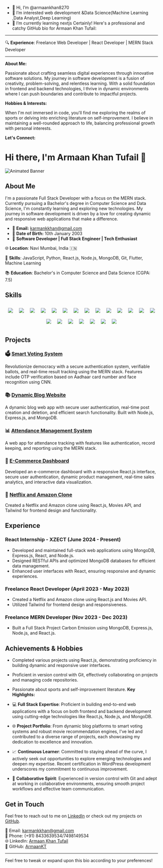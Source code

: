 - 👋 Hi, I’m @armaankhan8270
- 👀 I’m interested web development &Data Science(Machine Learning ,Data Analyst,Deep Learning)
- 🌱 I’m currently learning nextjs
Certainly! Here's a professional and catchy GitHub bio for Armaan Khan Tufail:

---



🔍 **Experience**: Freelance Web Developer | React Developer | MERN Stack Developer

---

**About Me:**

Passionate about crafting seamless digital experiences through innovative software solutions. My journey in software development is a fusion of creativity, problem-solving, and relentless learning. With a solid foundation in frontend and backend technologies, I thrive in dynamic environments where I can push boundaries and contribute to impactful projects.



**Hobbies & Interests:**

When I'm not immersed in code, you'll find me exploring the realms of sports or delving into enriching literature on self-improvement. I believe in maintaining a well-rounded approach to life, balancing professional growth with personal interests.

**Let's Connect:**



# Hi there, I'm Armaan Khan Tufail 👋

![Animated Banner](https://media.giphy.com/media/l0HlTy9x8FZo0XO1i/giphy.gif)

## About Me

I'm a passionate Full Stack Developer with a focus on the MERN stack. Currently pursuing a Bachelor's degree in Computer Science and Data Science, I'm constantly learning and exploring new technologies. My journey in software development is driven by a love for creating dynamic and responsive web applications that make a difference.

- 📧 **Email:** karmankkhan@gmail.com
- 📅 **Date of Birth:** 10th January 2003
- 🚀 **Software Developer | Full Stack Engineer | Tech Enthusiast**

🌐 **Location**: Navi Mumbai, India 🇮🇳

🔧 **Skills**: JavaScript, Python, React.js, Node.js, MongoDB, Git, Flutter, Machine Learning

📚 **Education**: Bachelor's in Computer Science and Data Science (CGPA: 7.5)

## Skills


<div class="skills-container" style="display: flex; flex-wrap: wrap; justify-content: center; align-items: center; margin-top: 20px;">
  <img src="https://img.shields.io/badge/C++-00599C?style=for-the-badge&logo=c%2B%2B&logoColor=white" class="rotate" style="animation: rotate 5s linear infinite; margin: 10px;">
  <img src="https://img.shields.io/badge/JavaScript-F7DF1E?style=for-the-badge&logo=javascript&logoColor=black" class="bounce" style="animation: bounce 2s infinite; margin: 10px;">
  <img src="https://img.shields.io/badge/Python-3776AB?style=for-the-badge&logo=python&logoColor=white" class="pulse" style="animation: pulse 1s infinite; margin: 10px;">
  <img src="https://img.shields.io/badge/Java-007396?style=for-the-badge&logo=java&logoColor=white" class="rotate" style="animation: rotate 5s linear infinite; margin: 10px;">
  <img src="https://img.shields.io/badge/HTML5-E34F26?style=for-the-badge&logo=html5&logoColor=white" class="bounce" style="animation: bounce 2s infinite; margin: 10px;">
  <img src="https://img.shields.io/badge/CSS3-1572B6?style=for-the-badge&logo=css3&logoColor=white" class="pulse" style="animation: pulse 1s infinite; margin: 10px;">
  <img src="https://img.shields.io/badge/React-61DAFB?style=for-the-badge&logo=react&logoColor=black" class="rotate" style="animation: rotate 5s linear infinite; margin: 10px;">
  <img src="https://img.shields.io/badge/Git-F05032?style=for-the-badge&logo=git&logoColor=white" class="bounce" style="animation: bounce 2s infinite; margin: 10px;">
  <img src="https://img.shields.io/badge/Tailwind%20CSS-38B2AC?style=for-the-badge&logo=tailwind-css&logoColor=white" class="pulse" style="animation: pulse 1s infinite; margin: 10px;">
  <img src="https://img.shields.io/badge/Node.js-339933?style=for-the-badge&logo=nodedotjs&logoColor=white" class="rotate" style="animation: rotate 5s linear infinite; margin: 10px;">
  <img src="https://img.shields.io/badge/Express.js-000000?style=for-the-badge&logo=express&logoColor=white" class="bounce" style="animation: bounce 2s infinite; margin: 10px;">
  <img src="https://img.shields.io/badge/REST%20API-00599C?style=for-the-badge&logo=apachespark&logoColor=white" class="pulse" style="animation: pulse 1s infinite; margin: 10px;">
  <img src="https://img.shields.io/badge/MongoDB-47A248?style=for-the-badge&logo=mongodb&logoColor=white" class="rotate" style="animation: rotate 5s linear infinite; margin: 10px;">
  <img src="https://img.shields.io/badge/Firebase-FFCA28?style=for-the-badge&logo=firebase&logoColor=black" class="bounce" style="animation: bounce 2s infinite; margin: 10px;">
  <img src="https://img.shields.io/badge/MySQL-4479A1?style=for-the-badge&logo=mysql&logoColor=white" class="pulse" style="animation: pulse 1s infinite; margin: 10px;">
  <img src="https://img.shields.io/badge/Excel-217346?style=for-the-badge&logo=microsoftexcel&logoColor=white" class="rotate" style="animation: rotate 5s linear infinite; margin: 10px;">
  <img src="https://img.shields.io/badge/Tableau-E97627?style=for-the-badge&logo=tableau&logoColor=white" class="bounce" style="animation: bounce 2s infinite; margin: 10px;">
  <img src="https://img.shields.io/badge/Machine%20Learning-007ACC?style=for-the-badge&logo=python&logoColor=white" class="pulse" style="animation: pulse 1s infinite; margin: 10px;">
  <img src="https://img.shields.io/badge/React%20Hooks-61DAFB?style=for-the-badge&logo=react&logoColor=black" class="rotate" style="animation: rotate 5s linear infinite; margin: 10px;">
  <img src="https://img.shields.io/badge/React%20Router-CA4245?style=for-the-badge&logo=react-router&logoColor=white" class="bounce" style="animation: bounce 2s infinite; margin: 10px;">
  <img src="https://img.shields.io/badge/Context%20API-61DAFB?style=for-the-badge&logo=react&logoColor=black" class="pulse" style="animation: pulse 1s infinite; margin: 10px;">
</div>


## Projects

### 🗳️ [Smart Voting System](https://github.com/armaankhan8270/smart-voting-system)
Revolutionize democracy with a secure authentication system, verifiable ballots, and real-time result tracking using the MERN stack. Features include OTP verification based on Aadhaar card number and face recognition using CNN.

### 📚 [Dynamic Blog Website](https://github.com/armaankhan8270/blog-website)
A dynamic blog web app with secure user authentication, real-time post creation and deletion, and efficient search functionality. Built with Node.js, Express.js, and MongoDB.

### 📊 [Attendance Management System](https://github.com/armaankhan8270/attendance-management)
A web app for attendance tracking with features like authentication, record keeping, and reporting using the MERN stack.

### 🛒 [E-Commerce Dashboard](https://github.com/armaankhan8270/ecommerce-dashboard)
Developed an e-commerce dashboard with a responsive React.js interface, secure user authentication, dynamic product management, real-time sales analytics, and interactive data visualization.

### 🎥 [Netflix and Amazon Clone](https://github.com/armaankhan8270/netflix-amazon-clone)
Created a Netflix and Amazon clone using React.js, Movies API, and Tailwind for frontend design and functionality.

## Experience

### React Internship - XZECT (June 2024 - Present)
- Developed and maintained full-stack web applications using MongoDB, Express.js, React, and Node.js.
- Designed RESTful APIs and optimized MongoDB databases for efficient data management.
- Enhanced user interfaces with React, ensuring responsive and dynamic experiences.

### Freelance React Developer (April 2023 - May 2023)
- Created a Netflix and Amazon clone using React.js and Movies API.
- Utilized Tailwind for frontend design and responsiveness.

### Freelance MERN Developer (Nov 2023 - Dec 2023)
- Built a Full Stack Project Carbon Emission using MongoDB, Express.js, Node.js, and React.js.

## Achievements & Hobbies
- Completed various projects using React.js, demonstrating proficiency in building dynamic and responsive user interfaces.
- Proficient in version control with Git, effectively collaborating on projects and managing code repositories.
- Passionate about sports and self-improvement literature.
**Key Highlights:**

- 💻 **Full Stack Expertise**: Proficient in building end-to-end web applications with a focus on both frontend and backend development using cutting-edge technologies like React.js, Node.js, and MongoDB.

- 🌐 **Project Portfolio**: From dynamic blog platforms to smart voting systems and robust movie recommendation engines, I've led and contributed to a diverse range of projects, each showcasing my dedication to excellence and innovation.

- 📈 **Continuous Learner**: Committed to staying ahead of the curve, I actively seek out opportunities to explore emerging technologies and deepen my expertise. Recent certification in WordPress development underscores my commitment to continuous improvement.

- 🤝 **Collaborative Spirit**: Experienced in version control with Git and adept at working in collaborative environments, ensuring smooth project workflows and effective team communication.
## Get in Touch

Feel free to reach out to me on [LinkedIn](https://www.linkedin.com/in/armaankhan) or check out my projects on [GitHub](https://github.com/armaankhan8270).

<style>
@keyframes rotate {
  0% { transform: rotate(0deg); }
  100% { transform: rotate(360deg); }
}

@keyframes bounce {
  0%, 20%, 50%, 80%, 100% { transform: translateY(0); }
  40% { transform: translateY(-30px); }
  60% { transform: translateY(-15px); }
}

@keyframes pulse {
  0% { transform: scale(1); }
  50% { transform: scale(1.1); }
  100% { transform: scale(1); }
}
</style>


📧 Email: karmankkhan@gmail.com  
📱 Phone: (+91) 8433639534/7498149534  
🌐 LinkedIn: [Armaan Khan Tufail](LinkedInProfileLink)  
📁 GitHub: [ArmaanKT](GitHubProfileLink)  

---

Feel free to tweak or expand upon this bio according to your preferences!

